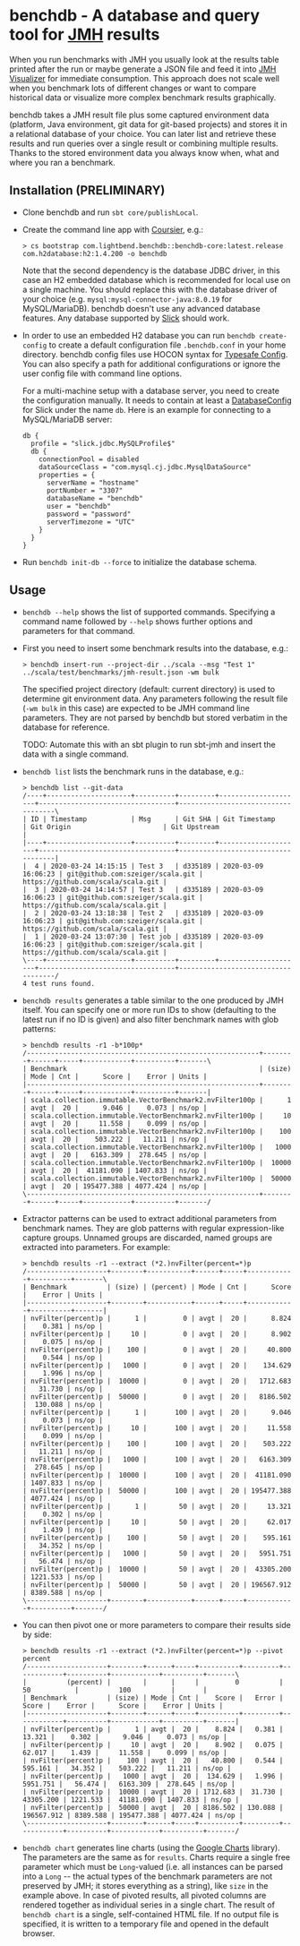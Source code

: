 # benchdb - A database and query tool for [JMH](https://openjdk.java.net/projects/code-tools/jmh/) results

When you run benchmarks with JMH you usually look at the results table printed after the run or maybe generate a JSON file and feed it into [JMH Visualizer](https://jmh.morethan.io/) for immediate consumption. This approach does not scale well when you benchmark lots of different changes or want to compare historical data or visualize more complex benchmark results graphically.

benchdb takes a JMH result file plus some captured environment data (platform, Java environment, git data for git-based projects) and stores it in a relational database of your choice. You can later list and retrieve these results and run queries over a single result or combining multiple results. Thanks to the stored environment data you always know when, what and where you ran a benchmark.

## Installation (PRELIMINARY)

- Clone benchdb and run `sbt core/publishLocal`.

- Create the command line app with [Coursier](https://get-coursier.io/), e.g.:

  ```
  > cs bootstrap com.lightbend.benchdb::benchdb-core:latest.release com.h2database:h2:1.4.200 -o benchdb
  ```
  
  Note that the second dependency is the database JDBC driver, in this case an H2 embedded database which is recommended for local use on a single machine. You should replace this with the database driver of your choice (e.g. `mysql:mysql-connector-java:8.0.19` for MySQL/MariaDB). benchdb doesn't use any advanced database features. Any database supported by [Slick](https://scala-slick.org/) should work. 

- In order to use an embedded H2 database you can run `benchdb create-config` to create a default configuration file `.benchdb.conf` in your home directory. benchdb config files use HOCON syntax for [Typesafe Config](https://github.com/lightbend/config). You can also specify a path for additional configurations or ignore the user config file with command line options.

  For a multi-machine setup with a database server, you need to create the configuration manually. It needs to contain at least a [DatabaseConfig](https://scala-slick.org/doc/3.3.1/database.html#databaseconfig) for Slick under the name `db`. Here is an example for connecting to a MySQL/MariaDB server:

  ```
  db {
    profile = "slick.jdbc.MySQLProfile$"
    db {
      connectionPool = disabled
      dataSourceClass = "com.mysql.cj.jdbc.MysqlDataSource"
      properties = {
        serverName = "hostname"
        portNumber = "3307"
        databaseName = "benchdb"
        user = "benchdb"
        password = "password"
        serverTimezone = "UTC"
      }
    }
  }
  ```

- Run `benchdb init-db --force` to initialize the database schema.

## Usage

- `benchdb --help` shows the list of supported commands. Specifying a command name followed by `--help` shows further options and parameters for that command.

- First you need to insert some benchmark results into the database, e.g.:

  ```
  > benchdb insert-run --project-dir ../scala --msg "Test 1" ../scala/test/benchmarks/jmh-result.json -wm bulk
  ```

  The specified project directory (default: current directory) is used to determine git environment data. Any parameters following the result file (`-wm bulk` in this case) are expected to be JMH command line parameters. They are not parsed by benchdb but stored verbatim in the database for reference.

  TODO: Automate this with an sbt plugin to run sbt-jmh and insert the data with a single command.

- `benchdb list` lists the benchmark runs in the database, e.g.:

  ```
  > benchdb list --git-data
  /----+---------------------+----------+---------+---------------------+----------------------------------+------------------------------------\
  | ID | Timestamp           | Msg      | Git SHA | Git Timestamp       | Git Origin                       | Git Upstream                       |
  |----+---------------------+----------+---------+---------------------+----------------------------------+------------------------------------|
  |  4 | 2020-03-24 14:15:15 | Test 3   | d335189 | 2020-03-09 16:06:23 | git@github.com:szeiger/scala.git | https://github.com/scala/scala.git |
  |  3 | 2020-03-24 14:14:57 | Test 3   | d335189 | 2020-03-09 16:06:23 | git@github.com:szeiger/scala.git | https://github.com/scala/scala.git |
  |  2 | 2020-03-24 13:18:38 | Test 2   | d335189 | 2020-03-09 16:06:23 | git@github.com:szeiger/scala.git | https://github.com/scala/scala.git |
  |  1 | 2020-03-24 13:07:30 | Test job | d335189 | 2020-03-09 16:06:23 | git@github.com:szeiger/scala.git | https://github.com/scala/scala.git |
  \----+---------------------+----------+---------+---------------------+----------------------------------+------------------------------------/
  4 test runs found.
  ```

- `benchdb results` generates a table similar to the one produced by JMH itself. You can specify one or more run IDs to show (defaulting to the latest run if no ID is given) and also filter benchmark names with glob patterns:

  ```
  > benchdb results -r1 -b*100p*
  /----------------------------------------------------------+--------+------+-----+------------+----------+-------\
  | Benchmark                                                | (size) | Mode | Cnt |      Score |    Error | Units |
  |----------------------------------------------------------+--------+------+-----+------------+----------+-------|
  | scala.collection.immutable.VectorBenchmark2.nvFilter100p |      1 | avgt |  20 |      9.046 |    0.073 | ns/op |
  | scala.collection.immutable.VectorBenchmark2.nvFilter100p |     10 | avgt |  20 |     11.558 |    0.099 | ns/op |
  | scala.collection.immutable.VectorBenchmark2.nvFilter100p |    100 | avgt |  20 |    503.222 |   11.211 | ns/op |
  | scala.collection.immutable.VectorBenchmark2.nvFilter100p |   1000 | avgt |  20 |   6163.309 |  278.645 | ns/op |
  | scala.collection.immutable.VectorBenchmark2.nvFilter100p |  10000 | avgt |  20 |  41181.090 | 1407.833 | ns/op |
  | scala.collection.immutable.VectorBenchmark2.nvFilter100p |  50000 | avgt |  20 | 195477.388 | 4077.424 | ns/op |
  \----------------------------------------------------------+--------+------+-----+------------+----------+-------/
  ```

- Extractor patterns can be used to extract additional parameters from benchmark names. They are glob patterns with regular expression-like capture groups. Unnamed groups are discarded, named groups are extracted into parameters. For example:

  ```
  > benchdb results -r1 --extract (*2.)nvFilter(percent=*)p
  /--------------------+--------+-----------+------+-----+------------+----------+-------\
  | Benchmark          | (size) | (percent) | Mode | Cnt |      Score |    Error | Units |
  |--------------------+--------+-----------+------+-----+------------+----------+-------|
  | nvFilter(percent)p |      1 |         0 | avgt |  20 |      8.824 |    0.381 | ns/op |
  | nvFilter(percent)p |     10 |         0 | avgt |  20 |      8.902 |    0.075 | ns/op |
  | nvFilter(percent)p |    100 |         0 | avgt |  20 |     40.800 |    0.544 | ns/op |
  | nvFilter(percent)p |   1000 |         0 | avgt |  20 |    134.629 |    1.996 | ns/op |
  | nvFilter(percent)p |  10000 |         0 | avgt |  20 |   1712.683 |   31.730 | ns/op |
  | nvFilter(percent)p |  50000 |         0 | avgt |  20 |   8186.502 |  130.088 | ns/op |
  | nvFilter(percent)p |      1 |       100 | avgt |  20 |      9.046 |    0.073 | ns/op |
  | nvFilter(percent)p |     10 |       100 | avgt |  20 |     11.558 |    0.099 | ns/op |
  | nvFilter(percent)p |    100 |       100 | avgt |  20 |    503.222 |   11.211 | ns/op |
  | nvFilter(percent)p |   1000 |       100 | avgt |  20 |   6163.309 |  278.645 | ns/op |
  | nvFilter(percent)p |  10000 |       100 | avgt |  20 |  41181.090 | 1407.833 | ns/op |
  | nvFilter(percent)p |  50000 |       100 | avgt |  20 | 195477.388 | 4077.424 | ns/op |
  | nvFilter(percent)p |      1 |        50 | avgt |  20 |     13.321 |    0.302 | ns/op |
  | nvFilter(percent)p |     10 |        50 | avgt |  20 |     62.017 |    1.439 | ns/op |
  | nvFilter(percent)p |    100 |        50 | avgt |  20 |    595.161 |   34.352 | ns/op |
  | nvFilter(percent)p |   1000 |        50 | avgt |  20 |   5951.751 |   56.474 | ns/op |
  | nvFilter(percent)p |  10000 |        50 | avgt |  20 |  43305.200 | 1221.533 | ns/op |
  | nvFilter(percent)p |  50000 |        50 | avgt |  20 | 196567.912 | 8389.588 | ns/op |
  \--------------------+--------+-----------+------+-----+------------+----------+-------/
  ```

- You can then pivot one or more parameters to compare their results side by side:

  ```
  > benchdb results -r1 --extract (*2.)nvFilter(percent=*)p --pivot percent
  /--------------------+--------+------+-----+----------+---------+------------+----------+------------+----------+-------\
  |          (percent) |        |      |     |         0          |          50           |          100          |       |
  | Benchmark          | (size) | Mode | Cnt |    Score |   Error |      Score |    Error |      Score |    Error | Units |
  |--------------------+--------+------+-----+----------+---------+------------+----------+------------+----------+-------|
  | nvFilter(percent)p |      1 | avgt |  20 |    8.824 |   0.381 |     13.321 |    0.302 |      9.046 |    0.073 | ns/op |
  | nvFilter(percent)p |     10 | avgt |  20 |    8.902 |   0.075 |     62.017 |    1.439 |     11.558 |    0.099 | ns/op |
  | nvFilter(percent)p |    100 | avgt |  20 |   40.800 |   0.544 |    595.161 |   34.352 |    503.222 |   11.211 | ns/op |
  | nvFilter(percent)p |   1000 | avgt |  20 |  134.629 |   1.996 |   5951.751 |   56.474 |   6163.309 |  278.645 | ns/op |
  | nvFilter(percent)p |  10000 | avgt |  20 | 1712.683 |  31.730 |  43305.200 | 1221.533 |  41181.090 | 1407.833 | ns/op |
  | nvFilter(percent)p |  50000 | avgt |  20 | 8186.502 | 130.088 | 196567.912 | 8389.588 | 195477.388 | 4077.424 | ns/op |
  \--------------------+--------+------+-----+----------+---------+------------+----------+------------+----------+-------/
  ```

- `benchdb chart` generates line charts (using the [Google Charts](https://developers.google.com/chart) library). The parameters are the same as for `results`. Charts require a single free parameter which must be `Long`-valued (i.e. all instances can be parsed into a `Long` -- the actual types of the benchmark parameters are not preserved by JMH; it stores everything as a string), like `size` in the example above. In case of pivoted results, all pivoted columns are rendered together as individual series in a single chart. The result of `benchdb chart` is a single, self-contained HTML file. If no output file is specified, it is written to a temporary file and opened in the default browser.
